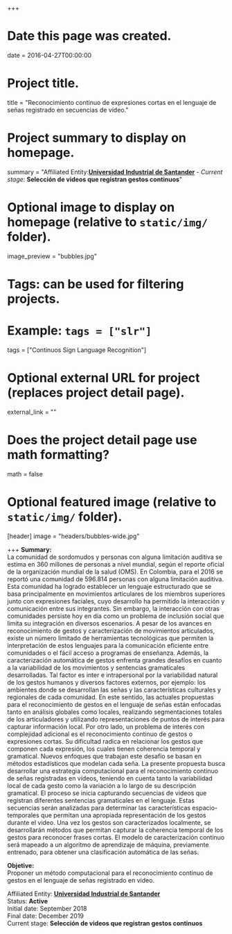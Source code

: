 +++
# Date this page was created.
date = 2016-04-27T00:00:00

# Project title.
title = "Reconocimiento continuo de expresiones cortas en el lenguaje de señas registrado en secuencias de vídeo."

# Project summary to display on homepage.
summary = "Affiliated Entity:[**Universidad Industrial de Santander**](https://www.uis.edu.co/webUIS/es/index.jsp) - _Current stage_: **Selección de videos que registran gestos continuos**"

# Optional image to display on homepage (relative to `static/img/` folder).
image_preview = "bubbles.jpg"

# Tags: can be used for filtering projects.
# Example: `tags = ["slr"]`
tags = ["Continuos Sign Language Recognition"]

# Optional external URL for project (replaces project detail page).
external_link = ""

# Does the project detail page use math formatting?
math = false

# Optional featured image (relative to `static/img/` folder).
[header]
image = "headers/bubbles-wide.jpg"


+++
**Summary:**  
La comunidad de sordomudos y personas con alguna limitación auditiva se estima en
360 millones de personas a nivel mundial, según el reporte oficial de la organización
mundial de la salud (OMS). En Colombia, para el 2016 se reportó una comunidad de
596.814 personas con alguna limitación auditiva. Esta comunidad ha logrado
establecer un lenguaje estructurado que se basa principalmente en movimientos
articulares de los miembros superiores junto con expresiones faciales, cuyo desarrollo
ha permitido la interacción y comunicación entre sus integrantes. Sin embargo, la
interacción con otras comunidades persiste hoy en día como un problema de inclusión
social que limita su integración en diversos escenarios.
A pesar de los avances en reconocimiento de gestos y caracterización de movimientos
articulados, existe un número limitado de herramientas tecnológicas que permiten la
interpretación de estos lenguajes para la comunicación eficiente entre comunidades o el
fácil acceso a programas de enseñanza. Además, la caracterización automática de
gestos enfrenta grandes desafíos en cuanto a la variabilidad de los movimientos y
sentencias gramaticales desarrolladas. Tal factor es inter e intrapersonal por la
variabilidad natural de los gestos humanos y diversos factores externos, por ejemplo:
los ambientes donde se desarrollan las señas y las características culturales y
regionales de cada comunidad. En este sentido, las actuales propuestas para el
reconocimiento de gestos en el lenguaje de señas están enfocadas tanto en análisis
globales como locales, realizando segmentaciones totales de los
articuladores y utilizando representaciones de puntos de interés para capturar
información local. Por otro lado, un problema de interés con complejidad adicional es el
reconocimiento continuo de gestos o expresiones cortas. Su dificultad radica en
relacionar los gestos que componen cada expresión, los cuales tienen coherencia
temporal y gramatical. Nuevos enfoques que trabajan este desafío se basan en
métodos estadísticos que modelan cada seña.
La presente propuesta busca desarrollar una estrategia computacional para el
reconocimiento continuo de señas registradas en vídeos, teniendo en cuenta tanto la
variabilidad local de cada gesto como la variación a lo largo de su descripción
gramatical. El proceso se inicia capturando secuencias de videos que registran
diferentes sentencias gramaticales en el lenguaje. Estas secuencias serán analizadas
para determinar las características espacio-temporales que permitan una apropiada
representación de los gestos durante el video. Una vez los gestos son caracterizados
localmente, se desarrollarán métodos que permitan capturar la coherencia temporal de
los gestos para reconocer frases cortas. El modelo de caracterización continuo será
mapeado a un algoritmo de aprendizaje de máquina, previamente entrenado, para
obtener una clasificación automática de las señas.  
  
**Objetive:**  
Proponer un método computacional para el reconocimiento continuo de gestos
en el lenguaje de señas registrado en video.
  
Affiliated Entity: 
[**Universidad Industrial de Santander**](https://www.uis.edu.co/webUIS/es/index.jsp)  
Status: **Active**  
Initial date: September 2018  
Final date: December 2019  
Current stage: **Selección de videos que registran gestos continuos**

